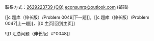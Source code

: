 联系方式：<a href="https://qm.qq.com/q/iA1sKuakak">2629223739 (QQ)</a> <a href="mailto:econsunrq@outlook.com">econsunrq@outlook.com (邮箱)</a>

[[c 题库（伸长版）/Problem 0049|下一题]]，[[c 题库（伸长版）/Problem 0047|上一题]]，[[0 主页|回到主页]]

![[1 汇总问题（伸长版）#^0048]]